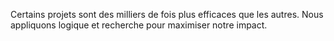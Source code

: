 Certains projets sont des milliers de fois plus efficaces que les autres. Nous appliquons logique et recherche pour maximiser notre impact.
